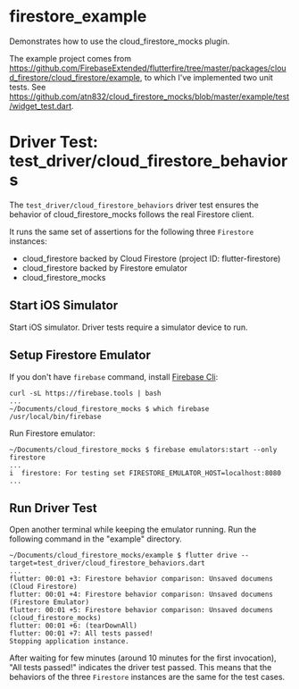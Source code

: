 # firestore_example

Demonstrates how to use the cloud_firestore_mocks plugin.

The example project comes from
https://github.com/FirebaseExtended/flutterfire/tree/master/packages/cloud_firestore/cloud_firestore/example,
to which I've implemented two unit tests. See
https://github.com/atn832/cloud_firestore_mocks/blob/master/example/test/widget_test.dart.


# Driver Test: test_driver/cloud_firestore_behaviors

The `test_driver/cloud_firestore_behaviors` driver test ensures the behavior of 
cloud_firestore_mocks follows the real Firestore client.

It runs the same set of assertions for the following three `Firestore` instances:

- cloud_firestore backed by Cloud Firestore (project ID: flutter-firestore)
- cloud_firestore backed by Firestore emulator
- cloud_firestore_mocks

## Start iOS Simulator

Start iOS simulator. Driver tests require a simulator device to run.

## Setup Firestore Emulator

If you don't have `firebase` command, install [Firebase Cli](https://firebase.google.com/docs/cli#install-cli-mac-linux):

```
curl -sL https://firebase.tools | bash
...
~/Documents/cloud_firestore_mocks $ which firebase
/usr/local/bin/firebase
```

Run Firestore emulator:

```
~/Documents/cloud_firestore_mocks $ firebase emulators:start --only firestore
...
i  firestore: For testing set FIRESTORE_EMULATOR_HOST=localhost:8080
...
```

## Run Driver Test

Open another terminal while keeping the emulator running.
Run the following command in the "example" directory.

```
~/Documents/cloud_firestore_mocks/example $ flutter drive --target=test_driver/cloud_firestore_behaviors.dart
...
flutter: 00:01 +3: Firestore behavior comparison: Unsaved documens (Cloud Firestore)
flutter: 00:01 +4: Firestore behavior comparison: Unsaved documens (Firestore Emulator)
flutter: 00:01 +5: Firestore behavior comparison: Unsaved documens (cloud_firestore_mocks)
flutter: 00:01 +6: (tearDownAll)
flutter: 00:01 +7: All tests passed!
Stopping application instance.
```

After waiting for few minutes (around 10 minutes for the first invocation),
"All tests passed!" indicates the driver test passed.
This means that the behaviors of the three `Firestore` instances are the same
for the test cases.
